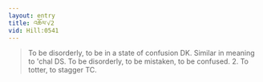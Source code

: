 ```yaml
---
layout: entry
title: འཆོལ་√2
vid: Hill:0541
---
```

> To be disorderly, to be in a state of confusion DK\. Similar in meaning to 'chal DS\. To be disorderly, to be mistaken, to be confused\. 2\. To totter, to stagger TC\.


